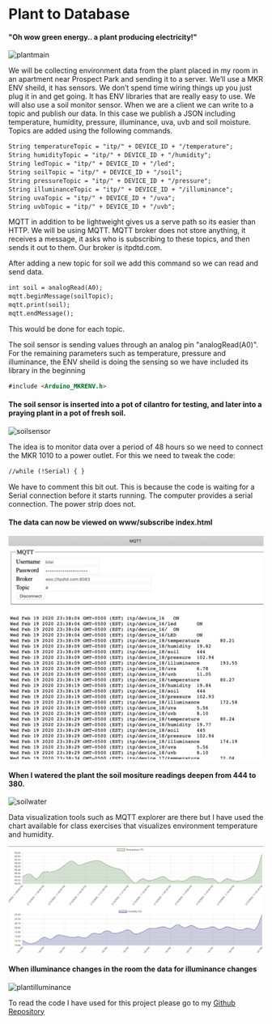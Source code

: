 # Plant to Database

#### "Oh wow green energy.. a plant producing electricity!" 

![plantmain](plantmain.jpg)


We will be collecting environment data from the plant placed in my room in an apartment near Prospect Park and sending it to a server.  We’ll use a MKR ENV sheild, it has sensors. We don’t spend time wiring things up you just plug it in and get going. It has ENV libraries that are really easy to use. We will also use a soil monitor sensor. When we are a client we can write to a topic and publish our data. In this case we publish a JSON including temperature, humidity, pressure, illuminance, uva, uvb and soil moisture. Topics are added using the following commands.

```markdown
String temperatureTopic = "itp/" + DEVICE_ID + "/temperature";
String humidityTopic = "itp/" + DEVICE_ID + "/humidity";
String ledTopic = "itp/" + DEVICE_ID + "/led";
String soilTopic = "itp/" + DEVICE_ID + "/soil";
String pressureTopic = "itp/" + DEVICE_ID + "/pressure";
String illuminanceTopic = "itp/" + DEVICE_ID + "/illuminance";
String uvaTopic = "itp/" + DEVICE_ID + "/uva";
String uvbTopic = "itp/" + DEVICE_ID + "/uvb";
```


MQTT in addition to be lightweight gives us a serve path so its easier than HTTP. We will be using MQTT. MQTT broker does not store anything, it receives a message, it asks who is subscribing to these topics, and then sends it out to them. Our broker is itpdtd.com.

After adding a new topic for soil we add this command so we can read and send data. 

```markdown
int soil = analogRead(A0);
mqtt.beginMessage(soilTopic);
mqtt.print(soil);
mqtt.endMessage();
```
This would be done for each topic.

The soil sensor is sending values through an analog pin "analogRead(A0)". For the remaining parameters such as temperature, pressure and illuminance, the ENV sheild is doing the sensing so we have included its library in the beginning 

```markdown
#include <Arduino_MKRENV.h>
```

#### The soil sensor is inserted into a pot of cilantro for testing, and later into a praying plant in a pot of fresh soil. 

![soilsensor](soilsensor.jpg)

The idea is to monitor data over a period of 48 hours so we need to connect the MKR 1010 to a power outlet. For this we need to tweak the code:

```markdown
//while (!Serial) { }
```
We have to comment this bit out. This is because the code is waiting for a Serial connection before it starts running. The computer provides a serial connection. The power strip does not. 

#### The data can now be viewed on www/subscribe index.html

![mqttdata](mqttdata.png)


#### When I watered the plant the soil mositure readings deepen from 444 to 380. 

![soilwater](soilwater.jpg)


Data visualization tools such as MQTT explorer are there but I have used the chart available for class exercises that visualizes environment temperature and humidity.

![visualdata](visualdata.png)

#### When illuminance changes in the room the data for illuminance changes 


![plantilluminance](plantilluminance.jpg)

To read the code I have used for this project please go to my [Github Repository](https://github.com/bsehgol/devicetodatabase/blob/master/soilmonitor/soilmonitor.ino)
